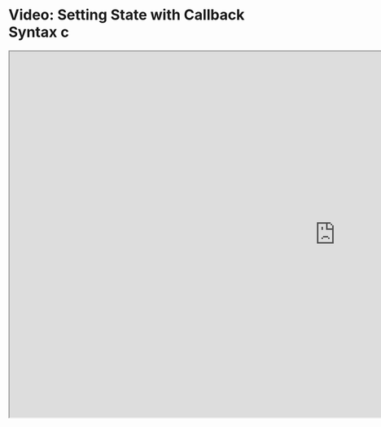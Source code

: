 # Video: Setting State with Callback Syntax c

<iframe src="https://scrimba.com/scrim/coa05495495e74ac79740744a?pl=pBQgdHZ" width="1280" height="720" allowfullscreen="allowfullscreen" allow="autoplay; fullscreen; picture-in-picture"></iframe>
